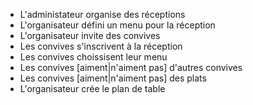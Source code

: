 * L'administateur organise des réceptions
* L'organisateur défini un menu pour la réception
* L'organisateur invite des convives
* Les convives s'inscrivent à la réception
* Les convives choissisent leur menu
* Les convives [aiment|n'aiment pas] d'autres convives
* Les convives [aiment|n'aiment pas] des plats
* L'organisateur crée le plan de table
